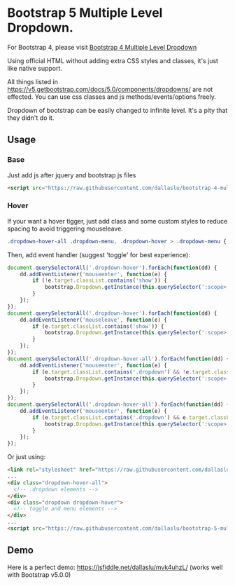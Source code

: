 # Bootstrap 5 Multiple Level Dropdown.

For Bootstrap 4, please visit [Bootstrap 4 Multiple Level Dropdown](https://github.com/dallaslu/bootstrap-4-multi-level-dropdown)

Using official HTML without adding extra CSS styles and classes, it's just like native support. 

All things listed in https://v5.getbootstrap.com/docs/5.0/components/dropdowns/ are not effected. You can use css classes and js methods/events/options freely.

Dropdown of bootstrap can be easily changed to infinite level. It's a pity that they didn't do it.

## Usage

### Base
Just add js after jquery and bootstrap js files 

```html
<script src="https://raw.githubusercontent.com/dallaslu/bootstrap-4-multi-level-dropdown/master/bootstrap4-dropdown-ml-hack.js"></script>
```
### Hover
If your want a hover tigger, just add class and some custom styles to reduce spacing to avoid triggering mouseleave.
```css
.dropdown-hover-all .dropdown-menu, .dropdown-hover > .dropdown-menu { margin:0 }
```
Then, add event handler (suggest 'toggle' for best experience):
```javascript
document.querySelectorAll('.dropdown-hover').forEach(function(dd) {
    dd.addEventListener('mouseenter', function(e) {
        if (!e.target.classList.contains('show')) {
            bootstrap.Dropdown.getInstance(this.querySelector(':scope>[data-toggle="dropdown"]')).toggle();
        }
    });
});
document.querySelectorAll('.dropdown-hover').forEach(function(dd) {
    dd.addEventListener('mouseleave', function(e) {
        if (e.target.classList.contains('show')) {
            bootstrap.Dropdown.getInstance(this.querySelector(':scope>[data-toggle="dropdown"]')).toggle();
        }
    });
});
document.querySelectorAll('.dropdown-hover-all').forEach(function(dd) {
    dd.addEventListener('mouseenter', function(e) {
        if (e.target.classList.contains('.dropdown') && !e.target.classList.contains('show')) {
            bootstrap.Dropdown.getInstance(this.querySelector(':scope>[data-toggle="dropdown"]')).toggle();
        }
    });
});
document.querySelectorAll('.dropdown-hover-all').forEach(function(dd) {
    dd.addEventListener('mouseenter', function(e) {
        if (e.target.classList.contains('.dropdown') && e.target.classList.contains('show')) {
            bootstrap.Dropdown.getInstance(this.querySelector(':scope>[data-toggle="dropdown"]')).toggle();
        }
    });
});
```
Or just using:
```html
<link rel="stylesheet" href="https://raw.githubusercontent.com/dallaslu/bootstrap-5-multi-level-dropdown/master/bootstrap5-dropdown-ml-hack-hover.css" />
...
<div class="dropdown-hover-all">
  <!-- .dropdown elements -->
</div>
<div class="dropdown dropdown-hover">
  <!-- toggle and menu elements -->
</div>
...
<script src="https://raw.githubusercontent.com/dallaslu/bootstrap-5-multi-level-dropdown/master/bootstrap5-dropdown-ml-hack-hover.js"></script>
```

## Demo

Here is a perfect demo: https://jsfiddle.net/dallaslu/mvk4uhzL/ (works well with Bootstrap v5.0.0)
